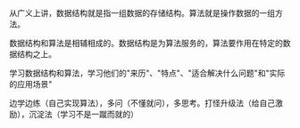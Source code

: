 从广义上讲，数据结构就是指一组数据的存储结构。算法就是操作数据的一组方法。

数据结构和算法是相辅相成的。数据结构是为算法服务的，算法要作用在特定的数据结构之上。

学习数据结构和算法，学习他们的"来历"、"特点"、"适合解决什么问题"和"实际的应用场景"

边学边练（自己实现算法），多问（不懂就问），多思考。打怪升级法（给自己激励），沉淀法（学习不是一蹴而就的）